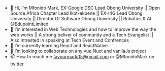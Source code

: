 - 👋 Hi, I’m Mfonido Mark, EX-Google DSC Lead Obong University || Open Source Africa Chapter Lead Ikot-ekpene || EX-I4G Lead Obong University || Director Of Software Obong University || Robotics & AI @EdupointLimited
- 👀 I’m interested in Web Technologies and how to improve the way the web works || A strong beliver of community and a Tech Evangelist || Also intrested in speaking at Tech Event and Confrences 
- 🌱 I’m currently learning React and ReactNative
- 💞️ I’m looking to collaborate on any vue,Nuxt and vanilaJs project 
- 📫 How to reach me favourmark05@gmail.com or @MfonidoMark on twitter

<!---
favourmark05/favourmark05 is a ✨ special ✨ repository because its `README.md` (this file) appears on your GitHub profile.
You can click the Preview link to take a look at your changes.
--->
